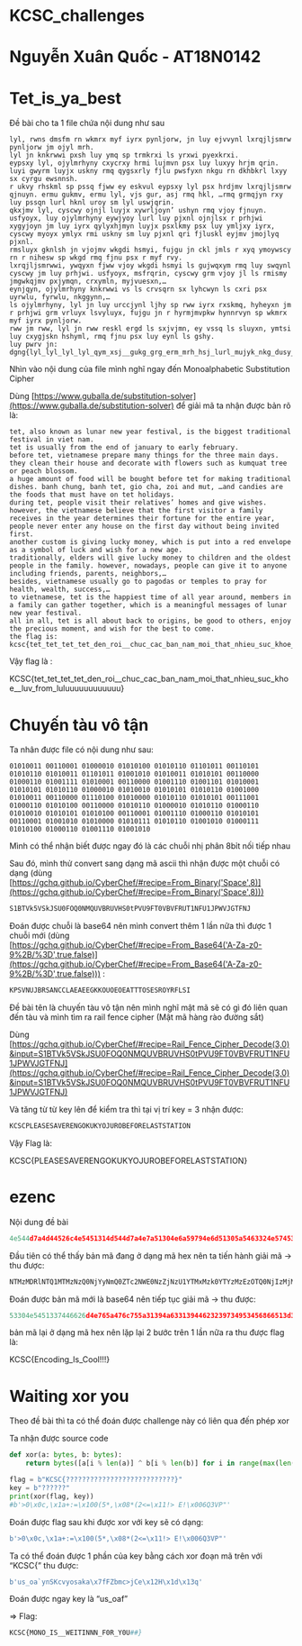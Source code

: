 # KCSC_challenges
# Nguyễn Xuân Quốc - AT18N0142

# ****Tet_is_ya_best****

Đề bài cho ta 1 file chứa nội dung như sau

```
lyl, rwns dmsfm rn wkmrx myf iyrx pynljorw, jn luy ejvvynl lxrqjljsmrw pynljorw jm ojyl mrh.
lyl jn knkrwwi pxsh luy ymq sp trmkrxi ls yrxwi pyexkrxi. 
eypsxy lyl, ojylmrhyny cxycrxy hrmi lujmvn psx luy luxyy hrjm qrin. 
luyi gwyrm luyjx uskny rmq qygsxrly fjlu pwsfyxn nkgu rn dkhbkrl lxyy sx cyrgu ewsnnsh. 
r ukvy rhskml sp pssq fjww ey eskvul eypsxy lyl psx hrdjmv lxrqjljsmrw qjnuyn. ermu gukmv, ermu lyl, vjs gur, asj rmq hkl, …rmq grmqjyn rxy luy pssqn lurl hknl uroy sm lyl uswjqrin.
qkxjmv lyl, cyscwy ojnjl luyjx xywrljoyn’ ushyn rmq vjoy fjnuyn. 
usfyoyx, luy ojylmrhyny eywjyoy lurl luy pjxnl ojnjlsx r prhjwi xygyjoyn jm luy iyrx qylyxhjmyn luyjx psxlkmy psx luy ymljxy iyrx, cyscwy myoyx ymlyx rmi uskny sm luy pjxnl qri fjluskl eyjmv jmojlyq pjxnl. 
rmsluyx gknlsh jn vjojmv wkgdi hsmyi, fujgu jn ckl jmls r xyq ymoywscy rn r nihesw sp wkgd rmq fjnu psx r myf rvy. 
lxrqjljsmrwwi, ywqyxn fjww vjoy wkgdi hsmyi ls gujwqxym rmq luy swqynl cyscwy jm luy prhjwi. usfyoyx, msfrqrin, cyscwy grm vjoy jl ls rmismy jmgwkqjmv pxjymqn, crxymln, myjvuesxn,… 
eynjqyn, ojylmrhyny knkrwwi vs ls crvsqrn sx lyhcwyn ls cxri psx uyrwlu, fyrwlu, nkggynn,… 
ls ojylmrhyny, lyl jn luy urccjynl ljhy sp rww iyrx rxskmq, hyheyxn jm r prhjwi grm vrluyx lsvyluyx, fujgu jn r hyrmjmvpkw hynnrvyn sp wkmrx myf iyrx pynljorw. 
rww jm rww, lyl jn rww reskl ergd ls sxjvjmn, ey vssq ls sluyxn, ymtsi luy cxygjskn hshyml, rmq fjnu psx luy eynl ls gshy.
luy pwrv jn: dgng{lyl_lyl_lyl_lyl_qym_xsj__gukg_grg_erm_mrh_hsj_lurl_mujyk_nkg_dusy__wko_pxsh_wkwkkkkkkkkkkkk}
```

Nhìn vào nội dung của file mình nghĩ ngay đến Monoalphabetic Substitution Cipher

Dùng [https://www.guballa.de/substitution-solver](https://www.guballa.de/substitution-solver) để giải mã ta nhận được bản rõ là:

```
tet, also known as lunar new year festival, is the biggest traditional festival in viet nam.
tet is usually from the end of january to early february.
before tet, vietnamese prepare many things for the three main days.
they clean their house and decorate with flowers such as kumquat tree or peach blossom.
a huge amount of food will be bought before tet for making traditional dishes. banh chung, banh tet, gio cha, zoi and mut, …and candies are the foods that must have on tet holidays.
during tet, people visit their relatives’ homes and give wishes.
however, the vietnamese believe that the first visitor a family receives in the year determines their fortune for the entire year, people never enter any house on the first day without being invited first.
another custom is giving lucky money, which is put into a red envelope as a symbol of luck and wish for a new age.
traditionally, elders will give lucky money to children and the oldest people in the family. however, nowadays, people can give it to anyone including friends, parents, neighbors,…
besides, vietnamese usually go to pagodas or temples to pray for health, wealth, success,…
to vietnamese, tet is the happiest time of all year around, members in a family can gather together, which is a meaningful messages of lunar new year festival.
all in all, tet is all about back to origins, be good to others, enjoy the precious moment, and wish for the best to come.
the flag is: kcsc{tet_tet_tet_tet_den_roi__chuc_cac_ban_nam_moi_that_nhieu_suc_khoe__luv_from_luluuuuuuuuuuuu}
```

Vậy flag là :

KCSC{tet_tet_tet_tet_den_roi__chuc_cac_ban_nam_moi_that_nhieu_suc_khoe__luv_from_luluuuuuuuuuuuu}

# ****Chuyến tàu vô tận****

Ta nhân được file có nội dung như sau:

```
01010011 00110001 01000010 01010100 01010110 01101011 00110101 01010110 01010011 01101011 01001010 01010011 01010101 00110000 01000110 01001111 01010001 00110000 01001110 01001101 01010001 01010101 01010110 01000010 01010010 01010101 01010110 01001000 01010011 00110000 01110100 01010000 01010110 01010101 00111001 01000110 01010100 00110000 01010110 01000010 01010110 01000110 01010010 01010101 01010100 00110001 01001110 01000110 01010101 00110001 01001010 01010000 01010111 01010110 01001010 01000111 01010100 01000110 01001110 01001010
```

Mình có thể nhận biết được ngay đó là các chuỗi nhị phân 8bỉt nối tiếp nhau 

Sau đó, mình thử convert sang dạng mã ascii thì nhận được một chuỗi có dạng (dùng [https://gchq.github.io/CyberChef/#recipe=From_Binary('Space',8)](https://gchq.github.io/CyberChef/#recipe=From_Binary('Space',8))) 

```python
S1BTVk5VSkJSU0FOQ0NMQUVBRUVHS0tPVU9FT0VBVFRUT1NFU1JPWVJGTFNJ
```

Đoán được chuỗi là base64 nên mình convert thêm 1 lần nữa thì được 1 chuỗi mới (dùng [https://gchq.github.io/CyberChef/#recipe=From_Base64('A-Za-z0-9%2B/%3D',true,false)](https://gchq.github.io/CyberChef/#recipe=From_Base64('A-Za-z0-9%2B/%3D',true,false))) :

```python
KPSVNUJBRSANCCLAEAEEGKKOUOEOEATTTOSESROYRFLSI
```

Đề bài tên là chuyến tàu vô tận nên mình nghĩ mật mã sẽ có gì đó liên quan đến tàu và mình tìm ra rail fence cipher (Mật mã hàng rào đường sắt)

Dùng [https://gchq.github.io/CyberChef/#recipe=Rail_Fence_Cipher_Decode(3,0)&input=S1BTVk5VSkJSU0FOQ0NMQUVBRUVHS0tPVU9FT0VBVFRUT1NFU1JPWVJGTFNJ](https://gchq.github.io/CyberChef/#recipe=Rail_Fence_Cipher_Decode(3,0)&input=S1BTVk5VSkJSU0FOQ0NMQUVBRUVHS0tPVU9FT0VBVFRUT1NFU1JPWVJGTFNJ)

Và tăng từ từ key lên để kiểm tra thì tại vị trí key = 3 nhận được:

```python
KCSCPLEASESAVERENGOKUKYOJUROBEFORELASTSTATION
```

Vậy Flag là:

KCSC{PLEASESAVERENGOKUKYOJUROBEFORELASTSTATION}

# ****ezenc****

Nội dung đề bài 

```python
4e544d7a4d44526c4e5451314d544d7a4e7a51304e6a59794e6d51305a5463324e5745304e7a5a6a4e7a553159544d784d7a6b305954597a4d7a457a4f5451304e6a497a4d6a4d354e7a4d304f54557a4e4455324f4459324e54457a5a444e6b304f54557a4e4455324f4459324e54457a5a444e6b
```

Đầu tiên có thể thấy bản mã đang ở dạng mã hex nên ta tiến hành giải mã → thu được:

```python
NTMzMDRlNTQ1MTMzNzQ0NjYyNmQ0ZTc2NWE0NzZjNzU1YTMxMzk0YTYzMzEzOTQ0NjIzMjM5NzM0OTUzNDU2ODY2NTEzZDNk0OTUzNDU2ODY2NTEzZDNk
```

Đoán được bản mã mới là base64 nên tiếp tục giải mã → thu được:

```python
53304e5451337446626d4e765a476c755a31394a63313944623239734953456866513d3d͐
```

bản mã lại ở dạng mã hex nên lặp lại 2 bước trên 1 lần nữa ra thu được flag là:

KCSC{Encoding_Is_Cool!!!}

# ****Waiting xor you****

Theo đề bài thì ta có thể đoán được challenge này có liên qua đến phép xor

Ta nhận được source code 

```python
def xor(a: bytes, b: bytes):
    return bytes([a[i % len(a)] ^ b[i % len(b)] for i in range(max(len(a), len(b)))])

flag = b"KCSC{???????????????????????????}"
key = b"??????"
print(xor(flag, key))
#b'>0\x0c,\x1a+:=\x100(5*,\x08*(2<=\x11!> E!\x006Q3VP"'
```

Đoán được flag sau khi được xor với key sẽ có dạng:

```python
b'>0\x0c,\x1a+:=\x100(5*,\x08*(2<=\x11!> E!\x006Q3VP"'
```

Ta có thể đoán được 1 phần của key bằng cách xor đoạn mã trên với “KCSC{” thu được:

```python
b'us_oa`ynSKcvyosaka\x7fFZbmc>jCe\x12H\x1d\x13q'
```

Đoán được ngay key là “us_oaf”

⇒ Flag:

```python
KCSC{MONO_IS__WEITINNN_F0R_Y0U##}
```
